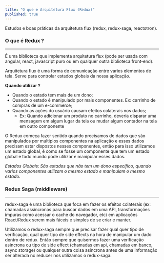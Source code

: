 ```yaml
---
title: "O que é Arquitetura Flux (Redux)"
published: true
---
```


Estudos e boas práticas da arquitetura flux (redux, redux-saga, reactotron).


### O que é Redux ?
---
É uma biblioteca que implementa arquitetura flux (pode ser usada com angular, react, javascript puro ou em qualquer outra biblioteca front-end).

Arquitetura flux é uma forma de comunicação entre varios elementos de tela.
Serve para controlar estados globais da nossa aplicação.

**Quando utilizar ?**
- Quando o estado tem mais de um dono;
- Quando o estado é manipulado por mais componentes. Ex: carrinho de compras de um e-commerce;
- Quando as ações do usuário causam efeitos colaterais nos dados;
	- Ex: Quando adicionar um produto no carrinho, deveria disparar uma mensagem em algum lugar da tela ou mudar algum contador na tela em outro componente

O Redux começa fazer sentido quando precisamos de dados que são manipulados por multiplos componentes na aplicação e esses dados precisam estar dispostos nesses componentes, então para isso utilizamos um estado global, é como se fosse um componente que tem um estado global e todo mundo pode utilizar e manipular esses dados.

*Estados Globais: São estados que não tem um dono específico, quando varios componentes utilizam o mesmo estado e manipulam o mesmo estado.*

### Redux Saga (middleware)
---
redux-saga é uma biblioteca que foca em fazer os efeitos colaterais (ex: chamadas assíncronas para buscar dados em uma API, transformações impuras como acessar o cache do navegador, etc) em aplicações React/Redux serem mais fáceis e simples de se criar e manter.

Utilizamos o redux-saga sempre que precisar fazer qual quer tipo de verificação, qual quer tipo de side effects na hora de manipular um dado dentro de redux.
Então sempre que quisermos fazer uma verificação asincrona ou tipo de side effect (chamadas em api, chamadas em banco, async storage) ou qualquer outra coisa asincrona antes de uma informação ser alterada no reducer nos utilizamos o redux-saga.
